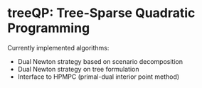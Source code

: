 # treeQP: Tree-Sparse Quadratic Programming

Currently implemented algorithms:

- Dual Newton strategy based on scenario decomposition
- Dual Newton strategy on tree formulation
- Interface to HPMPC (primal-dual interior point method)